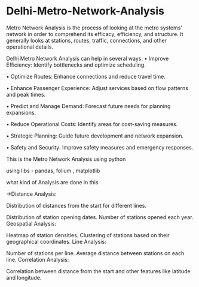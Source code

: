 # Delhi-Metro-Network-Analysis
Metro Network Analysis is the process of looking at the metro systems' network in order to comprehend its efficacy, efficiency, and structure. It generally looks at stations, routes, traffic, connections, and other operational details. 

Delhi Metro Network Analysis can help in several ways:
• Improve Efficiency: Identify bottlenecks and optimize scheduling.

• Optimize Routes: Enhance connections and reduce travel time.

• Enhance Passenger Experience: Adjust services based on flow patterns and peak times.

• Predict and Manage Demand: Forecast future needs for planning expansions.

• Reduce Operational Costs: Identify areas for cost-saving measures.

• Strategic Planning: Guide future development and network expansion.

• Safety and Security: Improve safety measures and emergency responses.

This is the Metro Network Analysis using python

using libs - pandas, folium , matplotlib

what kind of Analysis are done in this

→Distance Analysis:

Distribution of distances from the start for different lines.

Distribution of station opening dates. Number of stations opened each year. Geospatial Analysis:

Heatmap of station densities. Clustering of stations based on their geographical coordinates. Line Analysis:

Number of stations per line. Average distance between stations on each line. Correlation Analysis:

Correlation between distance from the start and other features like latitude and longitude.

